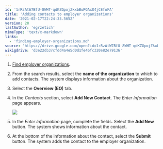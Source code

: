 ```yaml
---
id: '1rRzAtW7BfU-8WHT-qdKZGpojZkxbBuPQAxO4jCEfoFA'
title: 'Adding contacts to employer organizations'
date: '2021-02-17T22:24:33.565Z'
version: 20
lastAuthor: 'egrzetich'
mimeType: 'text/x-markdown'
links:
  - 'finding-employer-organizations.md'
source: 'https://drive.google.com/open?id=1rRzAtW7BfU-8WHT-qdKZGpojZkxbBuPQAxO4jCEfoFA'
wikigdrive: 'd3e22db37cfdd4a4e5d0d1fe46fc320e82e79136'
---
```

1. [Find employer organizations](finding-employer-organizations.md).
2. From the search results, select the <strong>name of the organization</strong> to which to add contacts. The system displays information about the organization.
3. Select the <strong>Overview (EO)</strong> tab.
4. In the <em>Contacts</em> section, select <strong>Add New Contact</strong>. The <em>Enter Information</em> page appears.

   <img src="../adding-contacts-to-employer-organizations.assets/b52bc2c58fe894c37a87ef56a9d46a08.png" />  

5. In the <em>Enter Information</em> page, complete the fields. Select the <strong>Add New</strong> button. The system shows information about the contact.
6. At the bottom of the information about the contact, select the <strong>Submit</strong> button. The system adds the contact to the employer organization.

